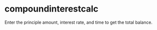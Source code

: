 # compoundinterestcalc
Enter the principle amount, interest rate, and time to get the total balance.
